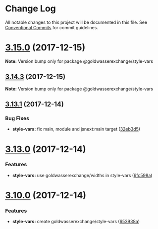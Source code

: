# Change Log

All notable changes to this project will be documented in this file.
See [Conventional Commits](https://conventionalcommits.org) for commit guidelines.

<a name="3.15.0"></a>
# [3.15.0](https://github.com/goldwasserexchange/javascript/tree/master/packages/style-vars/compare/v3.14.3...v3.15.0) (2017-12-15)




**Note:** Version bump only for package @goldwasserexchange/style-vars

<a name="3.14.3"></a>
## [3.14.3](https://github.com/goldwasserexchange/javascript/tree/master/packages/style-vars/compare/v3.14.2...v3.14.3) (2017-12-15)




**Note:** Version bump only for package @goldwasserexchange/style-vars

<a name="3.13.1"></a>
## [3.13.1](https://github.com/goldwasserexchange/javascript/compare/v3.13.0...v3.13.1) (2017-12-14)


### Bug Fixes

* **style-vars:** fix main, module and jsnext:main target ([32eb3d5](https://github.com/goldwasserexchange/javascript/commit/32eb3d5))




<a name="3.13.0"></a>
# [3.13.0](https://github.com/goldwasserexchange/javascript/compare/v3.12.0...v3.13.0) (2017-12-14)


### Features

* **style-vars:** use goldwasserexchange/widths in style-vars ([6fc598a](https://github.com/goldwasserexchange/javascript/commit/6fc598a))




<a name="3.10.0"></a>
# [3.10.0](https://github.com/goldwasserexchange/javascript/compare/v3.9.1...v3.10.0) (2017-12-14)


### Features

* **style-vars:** create goldwasserexchange/style-vars ([653938a](https://github.com/goldwasserexchange/javascript/commit/653938a))
